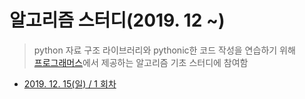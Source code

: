 # 알고리즘 스터디(2019. 12 ~)
> python 자료 구조 라이브러리와 pythonic한 코드 작성을 연습하기 위해  
> [프로그래머스](http://programmers.co.kr)에서 제공하는 알고리즘 기초 스터디에 참여함

* [2019. 12. 15(일) / 1 회차](./_01_/_note.md)  

